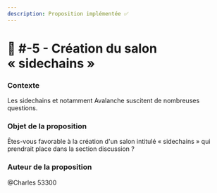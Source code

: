 ```yaml
---
description: Proposition implémentée ✅
---
```


# 📜 #-5 - Création du salon « sidechains »

### Contexte

Les sidechains et notamment Avalanche suscitent de nombreuses questions.

### **Objet de la proposition**

Êtes-vous favorable à la création d'un salon intitulé « sidechains » qui prendrait place dans la section discussion ?

### Auteur de la proposition

@Charles 53300
